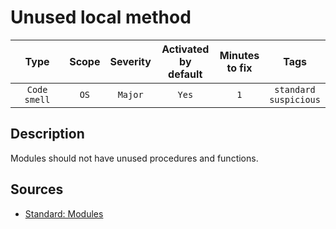 # Unused local method

| Type | Scope | Severity | Activated<br/>by default | Minutes<br/>to fix | Tags |
| :-: | :-: | :-: | :-: | :-: | :-: |
| `Code smell` | `OS` | `Major` | `Yes` | `1` | `standard`<br/>`suspicious` |

<!-- Блоки выше заполняются автоматически, не трогать -->
## Description

Modules should not have unused procedures and functions.

## Sources

- [Standard: Modules](https://its.1c.ru/db/v8std#content:456:hdoc)
